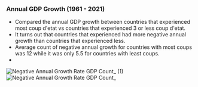### Annual GDP Growth (1961 - 2021)
* Compared the annual GDP growth between countries that experienced most coup d'etat vs countries that experienced 3 or less coup d'etat. 
* It turns out that countries that experienced had more negative annual growth than countries that experienced less.
* Average count of negative annual growth for countries with most coups was 12 while it was only 5.5 for countries with least coups.
* 
![Negative Annual Growth Rate GDP Count_ (1)](https://user-images.githubusercontent.com/31752682/202516795-41a0e2ee-707f-40e1-905a-d789da567b97.png)
![Negative Annual Growth Rate GDP Count_](https://user-images.githubusercontent.com/31752682/202516804-23f3d3fc-64c7-47e3-8771-4d817e96cd3b.png)
